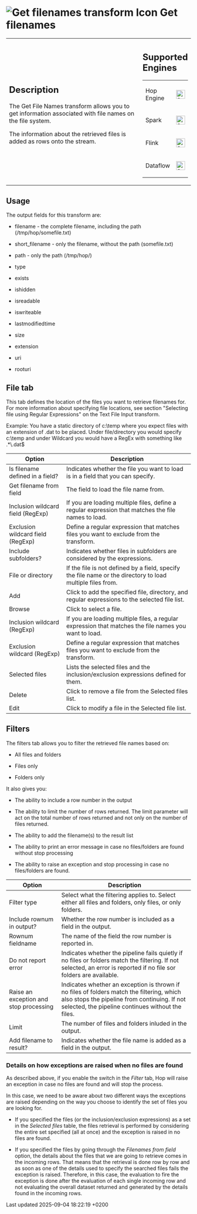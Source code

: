 <div id="header">

# <span class="image image-doc-icon">![Get filenames transform Icon](../assets/images/transforms/icons/getfilenames.svg)</span> Get filenames

</div>

<div id="content">

<div id="preamble">

<div class="sectionbody">

<table>
<colgroup>
<col style="width: 75%" />
<col style="width: 25%" />
</colgroup>
<tbody>
<tr class="odd">
<td><div class="content">
<div class="sect1">
<h2 id="_description">Description</h2>
<div class="sectionbody">
<div class="paragraph">
<p>The Get File Names transform allows you to get information associated with file names on the file system.</p>
</div>
<div class="paragraph">
<p>The information about the retrieved files is added as rows onto the stream.</p>
</div>
</div>
</div>
</div></td>
<td><div class="content">
<div class="sect1">
<h2 id="_supported_engines">Supported Engines</h2>
<div class="sectionbody">
<table>
<tbody>
<tr class="odd">
<td><p>Hop Engine</p></td>
<td><div class="content">
<div class="paragraph">
<p><span class="image"><img src="../assets/images/check_mark.svg" alt="Supported" width="24" /></span></p>
</div>
</div></td>
</tr>
<tr class="even">
<td><p>Spark</p></td>
<td><div class="content">
<div class="paragraph">
<p><span class="image"><img src="../assets/images/check_mark.svg" alt="Supported" width="24" /></span></p>
</div>
</div></td>
</tr>
<tr class="odd">
<td><p>Flink</p></td>
<td><div class="content">
<div class="paragraph">
<p><span class="image"><img src="../assets/images/check_mark.svg" alt="Supported" width="24" /></span></p>
</div>
</div></td>
</tr>
<tr class="even">
<td><p>Dataflow</p></td>
<td><div class="content">
<div class="paragraph">
<p><span class="image"><img src="../assets/images/check_mark.svg" alt="Supported" width="24" /></span></p>
</div>
</div></td>
</tr>
</tbody>
</table>
</div>
</div>
</div></td>
</tr>
</tbody>
</table>

</div>

</div>

<div class="sect1">

## Usage

<div class="sectionbody">

<div class="paragraph">

The output fields for this transform are:

</div>

<div class="ulist">

  - filename - the complete filename, including the path (/tmp/hop/somefile.txt)

  - short\_filename - only the filename, without the path (somefile.txt)

  - path - only the path (/tmp/hop/)

  - type

  - exists

  - ishidden

  - isreadable

  - iswriteable

  - lastmodifiedtime

  - size

  - extension

  - uri

  - rooturi

</div>

</div>

</div>

<div class="sect1">

## File tab

<div class="sectionbody">

<div class="paragraph">

This tab defines the location of the files you want to retrieve filenames for. For more information about specifying file locations, see section "Selecting file using Regular Expressions" on the Text File Input transform.

</div>

<div class="paragraph">

Example: You have a static directory of c:\\temp where you expect files with an extension of .dat to be placed. Under file/directory you would specify c:\\temp and under Wildcard you would have a RegEx with something like .\*\\.dat$

</div>

| Option                            | Description                                                                                                |
| --------------------------------- | ---------------------------------------------------------------------------------------------------------- |
| Is filename defined in a field?   | Indicates whether the file you want to load is in a field that you can specify.                            |
| Get filename from field           | The field to load the file name from.                                                                      |
| Inclusion wildcard field (RegExp) | If you are loading multiple files, define a regular expression that matches the file names to load.        |
| Exclusion wildcard field (RegExp) | Define a regular expression that matches files you want to exclude from the transform.                     |
| Include subfolders?               | Indicates whether files in subfolders are considered by the expressions.                                   |
| File or directory                 | If the file is not defined by a field, specify the file name or the directory to load multiple files from. |
| Add                               | Click to add the specified file, directory, and regular expressions to the selected file list.             |
| Browse                            | Click to select a file.                                                                                    |
| Inclusion wildcard (RegExp)       | If you are loading multiple files, a regular expression that matches the file names you want to load.      |
| Exclusion wildcard (RegExp)       | Define a regular expression that matches files you want to exclude from the transform.                     |
| Selected files                    | Lists the selected files and the inclusion/exclusion expressions defined for them.                         |
| Delete                            | Click to remove a file from the Selected files list.                                                       |
| Edit                              | Click to modify a file in the Selected file list.                                                          |

</div>

</div>

<div class="sect1">

## Filters

<div class="sectionbody">

<div class="paragraph">

The filters tab allows you to filter the retrieved file names based on:

</div>

<div class="ulist">

  - All files and folders

  - Files only

  - Folders only

</div>

<div class="paragraph">

It also gives you:

</div>

<div class="ulist">

  - The ability to include a row number in the output

  - The ability to limit the number of rows returned. The limit parameter will act on the total number of rows returned and not only on the number of files returned.

  - The ability to add the filename(s) to the result list

  - The ability to print an error message in case no files/folders are found without stop processing

  - The ability to raise an exception and stop processing in case no files/folders are found.

</div>

| Option                                 | Description                                                                                                                                                                                    |
| -------------------------------------- | ---------------------------------------------------------------------------------------------------------------------------------------------------------------------------------------------- |
| Filter type                            | Select what the filtering applies to. Select either all files and folders, only files, or only folders.                                                                                        |
| Include rownum in output?              | Whether the row number is included as a field in the output.                                                                                                                                   |
| Rownum fieldname                       | The name of the field the row number is reported in.                                                                                                                                           |
| Do not report error                    | Indicates whether the pipeline fails quietly if no files or folders match the filtering. If not selected, an error is reported if no file sor folders are available.                           |
| Raise an exception and stop processing | Indicates whether an exception is thrown if no files of folders match the filtering, which also stops the pipeline from continuing. If not selected, the pipeline continues without the files. |
| Limit                                  | The number of files and folders inluded in the output.                                                                                                                                         |
| Add filename to result?                | Indicates whether the file name is added as a field in the output.                                                                                                                             |

<div class="sect2">

### Details on how exceptions are raised when no files are found

<div class="paragraph">

As described above, if you enable the switch in the *Filter* tab, Hop will raise an exception in case no files are found and will stop the process.

</div>

<div class="paragraph">

In this case, we need to be aware about two different ways the exceptions are raised depending on the way you choose to identify the set of files you are looking for.

</div>

<div class="ulist">

  - If you specified the files (or the inclusion/exclusion expressions) as a set in the *Selected files* table, the files retrieval is performed by considering the entire set specified (all at once) and the exception is raised in no files are found.

  - If you specified the files by going through the *Filenames from field* option, the details about the files that we are going to retrieve comes in the incoming rows. That means that the retrieval is done row by row and as soon as one of the details used to specify the searched files fails the exception is raised. Therefore, in this case, the evaluation to fire the exception is done after the evaluation of each single incoming row and not evaluating the overall dataset returned and generated by the details found in the incoming rows.

</div>

</div>

</div>

</div>

</div>

<div id="footer">

<div id="footer-text">

Last updated 2025-09-04 18:22:19 +0200

</div>

</div>
